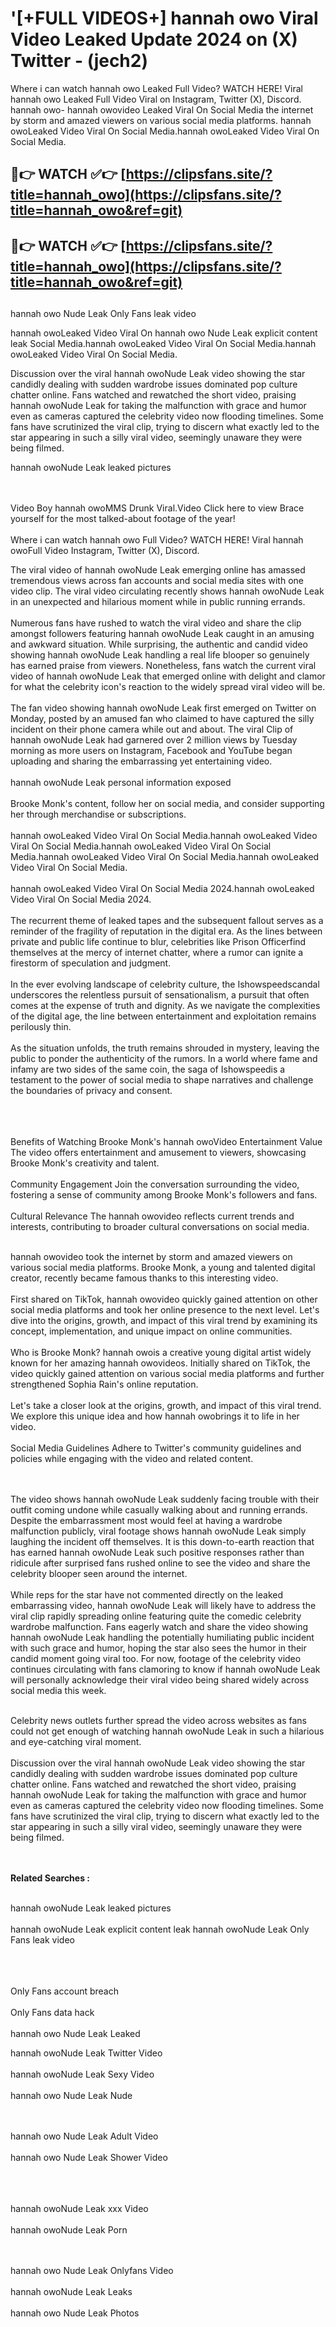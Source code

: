 #  '[+FULL VIDEOS+] hannah owo Viral Video Leaked Update 2024 on (X) Twitter - (jech2)

Where i can watch hannah owo Leaked Full Video? WATCH HERE! Viral hannah owo Leaked Full Video Viral on Instagram, Twitter (X), Discord.
hannah owo- hannah owovideo Leaked Viral On Social Media the internet by storm and amazed viewers on various social media platforms.
hannah owoLeaked Video Viral On Social Media.hannah owoLeaked Video Viral On Social Media.




## 🔴👉 WATCH ✅👉 [https://clipsfans.site/?title=hannah_owo](https://clipsfans.site/?title=hannah_owo&ref=git)


## 🔴👉 WATCH ✅👉 [https://clipsfans.site/?title=hannah_owo](https://clipsfans.site/?title=hannah_owo&ref=git)
##


hannah owo Nude Leak Only Fans leak video 


hannah owoLeaked Video Viral On  hannah owo Nude Leak explicit content leak Social Media.hannah owoLeaked Video Viral On Social Media.hannah owoLeaked Video Viral On Social Media.



Discussion over the viral hannah owoNude Leak video showing the star candidly dealing with sudden wardrobe issues dominated pop culture chatter online. Fans watched and rewatched the short video, praising hannah owoNude Leak for taking the malfunction with grace and humor even as cameras captured the celebrity video now flooding timelines. Some fans have scrutinized the viral clip, trying to discern what exactly led to the star appearing in such a silly viral video, seemingly unaware they were being filmed.


hannah owoNude Leak leaked pictures


  <br>

  <br>
Video Boy hannah owoMMS Drunk Viral.Video Click here to view Brace yourself for the most talked-about footage of the year!
<br><br>
Where i can watch hannah owo Full Video? WATCH HERE! Viral hannah owoFull Video Instagram, Twitter (X), Discord.

The viral video of hannah owoNude Leak emerging online has amassed tremendous views across fan accounts and social media sites with one video clip. The viral video circulating recently shows hannah owoNude Leak in an unexpected and hilarious moment while in public running errands.
<br><br>
Numerous fans have rushed to watch the viral video and share the clip amongst followers featuring hannah owoNude Leak caught in an amusing and awkward situation. While surprising, the authentic and candid video showing hannah owoNude Leak handling a real life blooper so genuinely has earned praise from viewers. Nonetheless, fans watch the current viral video of hannah owoNude Leak that emerged online with delight and clamor for what the celebrity icon's reaction to the widely spread viral video will be.
<br><br>
The fan video showing hannah owoNude Leak first emerged on Twitter on Monday, posted by an amused fan who claimed to have captured the silly incident on their phone camera while out and about. The viral Clip of hannah owoNude Leak had garnered over 2 million views by Tuesday morning as more users on Instagram, Facebook and YouTube began uploading and sharing the embarrassing yet entertaining video.
<br><br>
hannah owoNude Leak personal information exposed
<br><br>
Brooke Monk's content, follow her on social media, and consider supporting her through merchandise or subscriptions.
<br><br>
hannah owoLeaked Video Viral On Social Media.hannah owoLeaked Video Viral On Social Media.hannah owoLeaked Video Viral On Social Media.hannah owoLeaked Video Viral On Social Media.hannah owoLeaked Video Viral On Social Media.
<br><br>
hannah owoLeaked Video Viral On Social Media 2024.hannah owoLeaked Video Viral On Social Media 2024.
<br><br>
The recurrent theme of leaked tapes and the subsequent fallout serves as a reminder of the fragility of reputation in the digital era. As the lines between private and public life continue to blur, celebrities like Prison Officerfind themselves at the mercy of internet chatter, where a rumor can ignite a firestorm of speculation and judgment.
<br><br>
In the ever evolving landscape of celebrity culture, the Ishowspeedscandal underscores the relentless pursuit of sensationalism, a pursuit that often comes at the expense of truth and dignity. As we navigate the complexities of the digital age, the line between entertainment and exploitation remains perilously thin.
<br><br>
As the situation unfolds, the truth remains shrouded in mystery, leaving the public to ponder the authenticity of the rumors. In a world where fame and infamy are two sides of the same coin, the saga of Ishowspeedis a testament to the power of social media to shape narratives and challenge the boundaries of privacy and consent.
<br><br>

<br><br>
Benefits of Watching Brooke Monk's hannah owoVideo Entertainment Value The video offers entertainment and amusement to viewers, showcasing Brooke Monk's creativity and talent.
<br><br>
Community Engagement Join the conversation surrounding the video, fostering a sense of community among Brooke Monk's followers and fans.
<br><br>
Cultural Relevance The hannah owovideo reflects current trends and interests, contributing to broader cultural conversations on social media.
<br><br>


hannah owovideo took the internet by storm and amazed viewers on various social media platforms. Brooke Monk, a young and talented digital creator, recently became famous thanks to this interesting video.
<br><br>
First shared on TikTok, hannah owovideo quickly gained attention on other social media platforms and took her online presence to the next level. Let's dive into the origins, growth, and impact of this viral trend by examining its concept, implementation, and unique impact on online communities.
<br><br>
Who is Brooke Monk? hannah owois a creative young digital artist widely known for her amazing hannah owovideos. Initially shared on TikTok, the video quickly gained attention on various social media platforms and further strengthened Sophia Rain's online reputation.
<br><br>
Let's take a closer look at the origins, growth, and impact of this viral trend. We explore this unique idea and how hannah owobrings it to life in her video.
<br><br>
Social Media Guidelines Adhere to Twitter's community guidelines and policies while engaging with the video and related content.


<br><br>
The video shows hannah owoNude Leak suddenly facing trouble with their outfit coming undone while casually walking about and running errands. Despite the embarrassment most would feel at having a wardrobe malfunction publicly, viral footage shows hannah owoNude Leak simply laughing the incident off themselves. It is this down-to-earth reaction that has earned hannah owoNude Leak such positive responses rather than ridicule after surprised fans rushed online to see the video and share the celebrity blooper seen around the internet.
<br><br>
While reps for the star have not commented directly on the leaked embarrassing video, hannah owoNude Leak will likely have to address the viral clip rapidly spreading online featuring quite the comedic celebrity wardrobe malfunction. Fans eagerly watch and share the video showing hannah owoNude Leak handling the potentially humiliating public incident with such grace and humor, hoping the star also sees the humor in their candid moment going viral too. For now, footage of the celebrity video continues circulating with fans clamoring to know if hannah owoNude Leak will personally acknowledge their viral video being shared widely across social media this week.
<br><br>

Celebrity news outlets further spread the video across websites as fans could not get enough of watching hannah owoNude Leak in such a hilarious and eye-catching viral moment.
<br><br>
Discussion over the viral hannah owoNude Leak video showing the star candidly dealing with sudden wardrobe issues dominated pop culture chatter online. Fans watched and rewatched the short video, praising hannah owoNude Leak for taking the malfunction with grace and humor even as cameras captured the celebrity video now flooding timelines. Some fans have scrutinized the viral clip, trying to discern what exactly led to the star appearing in such a silly viral video, seemingly unaware they were being filmed.


<br><br>
<strong>Related Searches :</strong>
<br><br>

hannah owoNude Leak leaked pictures
<br><br>
hannah owoNude Leak explicit content leak
hannah owoNude Leak Only Fans leak video
<br><br>

<br><br>
Only Fans account breach
<br><br>
Only Fans data hack
<br><br>
hannah owo Nude Leak Leaked

hannah owoNude Leak Twitter Video
<br><br>
hannah owoNude Leak Sexy Video
<br><br>
hannah owo Nude Leak Nude

<br><br>
hannah owo Nude Leak Adult Video
<br><br>
hannah owo Nude Leak Shower Video
<br><br>

<br><br>
hannah owoNude Leak xxx Video
<br><br>
hannah owoNude Leak Porn

<br><br>
hannah owo Nude Leak Onlyfans Video
<br><br>
hannah owoNude Leak Leaks
<br><br>
hannah owo Nude Leak Photos